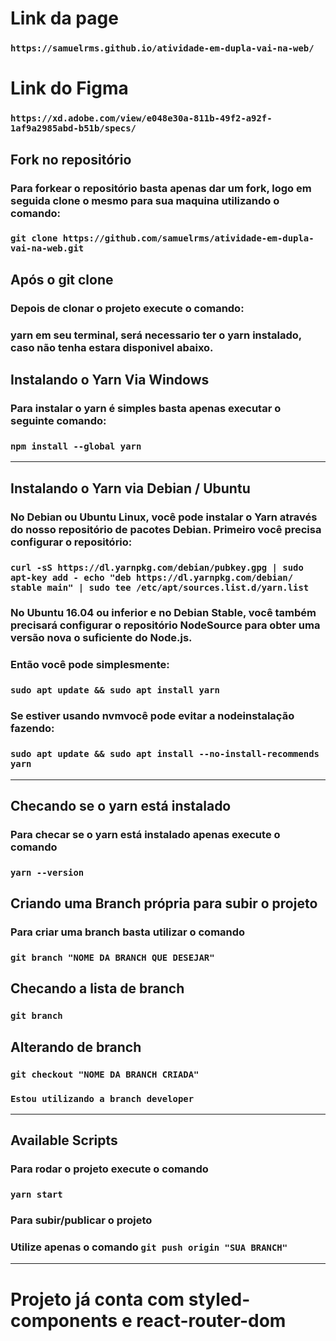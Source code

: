 # Link da page

### `https://samuelrms.github.io/atividade-em-dupla-vai-na-web/`

# Link do Figma

### `https://xd.adobe.com/view/e048e30a-811b-49f2-a92f-1af9a2985abd-b51b/specs/`

## Fork no repositório

### Para forkear o repositório basta apenas dar um fork, logo em seguida clone o mesmo para sua maquina utilizando o comando:

### `git clone https://github.com/samuelrms/atividade-em-dupla-vai-na-web.git`

## Após o git clone

### Depois de clonar o projeto execute o comando:

### yarn em seu terminal, será necessario ter o yarn instalado, caso não tenha estara disponivel abaixo.

## Instalando o Yarn Via Windows

### Para instalar o yarn é simples basta apenas executar o seguinte comando:

### `npm install --global yarn`

---

## Instalando o Yarn via Debian / Ubuntu

### No Debian ou Ubuntu Linux, você pode instalar o Yarn através do nosso repositório de pacotes Debian. Primeiro você precisa configurar o repositório:

### `curl -sS https://dl.yarnpkg.com/debian/pubkey.gpg | sudo apt-key add - echo "deb https://dl.yarnpkg.com/debian/ stable main" | sudo tee /etc/apt/sources.list.d/yarn.list`

### No Ubuntu 16.04 ou inferior e no Debian Stable, você também precisará configurar o repositório NodeSource para obter uma versão nova o suficiente do Node.js.

### Então você pode simplesmente:

### `sudo apt update && sudo apt install yarn`

### Se estiver usando nvmvocê pode evitar a nodeinstalação fazendo:

### `sudo apt update && sudo apt install --no-install-recommends yarn`

---

## Checando se o yarn está instalado

### Para checar se o yarn está instalado apenas execute o comando

### `yarn --version`

## Criando uma Branch própria para subir o projeto

### Para criar uma branch basta utilizar o comando

### `git branch "NOME DA BRANCH QUE DESEJAR"`

## Checando a lista de branch

### `git branch`

## Alterando de branch

### `git checkout "NOME DA BRANCH CRIADA"`

### `Estou utilizando a branch developer`

---

## Available Scripts

### Para rodar o projeto execute o comando

### `yarn start`

### Para subir/publicar o projeto

### Utilize apenas o comando `git push origin "SUA BRANCH"`

---

# Projeto já conta com styled-components e react-router-dom
